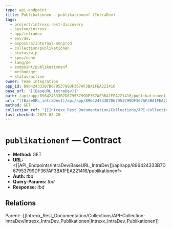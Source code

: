 ```yaml
---
type: api-endpoint
title: Publikationen — publikationenf (IntraDev)
tags:
  - project/intrexx-rest-discovery
  - system/intrexx
  - app/intradev
  - env/dev
  - exposure/internal-nonprod
  - collection/publikationen
  - status/wip
  - spec/none
  - lang/de
  - endpoint/publikationenf
  - method/get
  - status/active
owner: Team Integration
app_id: 896424333B7D67953799DF367AF3BA1FEA221416
base_url: "[[BaseURL_intraDev]]"
path: /api/app/896424333B7D67953799DF367AF3BA1FEA221416/publikationenf
url: "[[BaseURL_intraDev]]/api/app/896424333B7D67953799DF367AF3BA1FEA221416/publikationenf"
method: GET
collection_ref: "[[Intrexx_Rest_Documentation/Collections/API-Collection-IntraDev/Intrexx_IntraDev_Publikationen|Intrexx_IntraDev_Publikationen]]"
last_checked: 2025-08-26
---
```


# `publikationenf` — Contract
- **Method:** GET  
- **URL:** <[[API_Endpoints/IntraDev/BaseURL_IntraDev]]/api/app/896424333B7D67953799DF367AF3BA1FEA221416/publikationenf>  
- **Auth:** _tbd_  
- **Query-Params:** _tbd_  
- **Response:** _tbd_

## Relations
Parent:: [[Intrexx_Rest_Documentation/Collections/API-Collection-IntraDev/Intrexx_IntraDev_Publikationen|Intrexx_IntraDev_Publikationen]]
